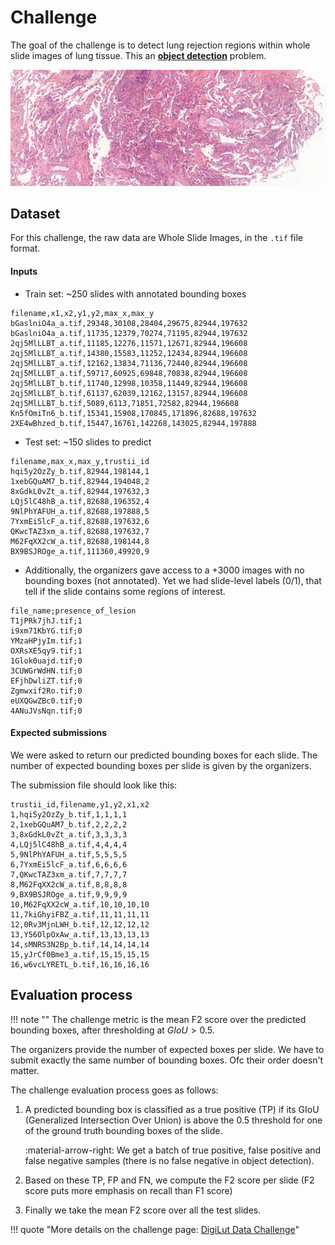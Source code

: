 # Challenge

The goal of the challenge is to detect lung rejection regions within whole slide images of lung tissue. This an [**object detection**](https://en.wikipedia.org/wiki/Object_detection) problem.

![slide](./assets/slide.png)

## Dataset

For this challenge, the raw data are Whole Slide Images, in the `.tif` file format.

#### Inputs

- Train set: ~250 slides with annotated bounding boxes
```csv
filename,x1,x2,y1,y2,max_x,max_y
bGaslniO4a_a.tif,29348,30108,28404,29675,82944,197632
bGaslniO4a_a.tif,11735,12379,70274,71195,82944,197632
2qj5MlLLBT_a.tif,11185,12276,11571,12671,82944,196608
2qj5MlLLBT_a.tif,14380,15583,11252,12434,82944,196608
2qj5MlLLBT_a.tif,12162,13834,71136,72440,82944,196608
2qj5MlLLBT_a.tif,59717,60925,69848,70838,82944,196608
2qj5MlLLBT_b.tif,11740,12998,10358,11449,82944,196608
2qj5MlLLBT_b.tif,61137,62039,12162,13157,82944,196608
2qj5MlLLBT_b.tif,5089,6113,71851,72582,82944,196608
Kn5fOmiTn6_b.tif,15341,15908,170845,171896,82688,197632
2XE4wBhzed_b.tif,15447,16761,142268,143025,82944,197888
```
- Test set: ~150 slides to predict
```csv
filename,max_x,max_y,trustii_id
hqi5y2OzZy_b.tif,82944,198144,1
1xebGQuAM7_b.tif,82944,194048,2
8xGdkL0vZt_a.tif,82944,197632,3
LQj5lC48hB_a.tif,82688,196352,4
9NlPhYAFUH_a.tif,82688,197888,5
7YxmEi5lcF_a.tif,82688,197632,6
QKwcTAZ3xm_a.tif,82688,197632,7
M62FqXX2cW_a.tif,82688,198144,8
BX9BSJROge_a.tif,111360,49920,9
```

- Additionally, the organizers gave access to a +3000 images with no bounding boxes (not annotated). Yet we had slide-level labels (0/1), that tell if the slide contains some regions of interest.

```csv
file_name;presence_of_lesion
T1jPRk7jhJ.tif;1
i9xm71KbYG.tif;0
YMzaHPjyIm.tif;1
OXRsXE5qy9.tif;1
1Glok0uajd.tif;0
3CUWGrWdHN.tif;0
EFjhDwliZT.tif;0
Zgmwxif2Ro.tif;0
eUXQGwZBc0.tif;0
4ANuJVsNqn.tif;0
```

#### Expected submissions

We were asked to return our predicted bounding boxes for each slide. The number of expected bounding boxes per slide is given by the organizers.

The submission file should look like this:

```csv
trustii_id,filename,y1,y2,x1,x2
1,hqi5y2OzZy_b.tif,1,1,1,1
2,1xebGQuAM7_b.tif,2,2,2,2
3,8xGdkL0vZt_a.tif,3,3,3,3
4,LQj5lC48hB_a.tif,4,4,4,4
5,9NlPhYAFUH_a.tif,5,5,5,5
6,7YxmEi5lcF_a.tif,6,6,6,6
7,QKwcTAZ3xm_a.tif,7,7,7,7
8,M62FqXX2cW_a.tif,8,8,8,8
9,BX9BSJROge_a.tif,9,9,9,9
10,M62FqXX2cW_a.tif,10,10,10,10
11,7kiGhyiFBZ_a.tif,11,11,11,11
12,0Rv3MjnLWH_b.tif,12,12,12,12
13,Y56OlpOxAw_a.tif,13,13,13,13
14,sMNRS3N2Bp_b.tif,14,14,14,14
15,yJrCf0Bme3_a.tif,15,15,15,15
16,w6vcLYRETL_b.tif,16,16,16,16
```

## Evaluation process

!!! note ""
    The challenge metric is the mean F2 score over the predicted bounding boxes, after thresholding at $GIoU > 0.5$.

The organizers provide the number of expected boxes per slide. We have to submit exactly the same number of bounding boxes. Ofc their order doesn't matter.

The challenge evaluation process goes as follows:

1. A predicted bounding box is classified as a true positive (TP) if its GIoU (Generalized Intersection Over Union) is above the 0.5 threshold for one of the ground truth bounding boxes of the slide.

    :material-arrow-right: We get a batch of true positive, false positive and false negative samples (there is no false negative in object detection).

2. Based on these TP, FP and FN, we compute the F2 score per slide (F2 score puts more emphasis on recall than F1 score)
3. Finally we take the mean F2 score over all the test slides.

!!! quote "More details on the challenge page: [DigiLut Data Challenge](https://app.trustii.io/datasets/1526)"
